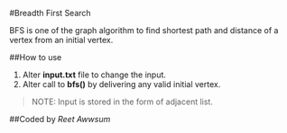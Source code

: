#Breadth First Search

BFS is one of the graph algorithm to find shortest path and distance of a vertex from an initial vertex.

##How to use
1. Alter **input.txt** file to change the input.
2. Alter call to **bfs()** by delivering any valid initial vertex.

>NOTE: Input is stored in the form of adjacent list. 

##Coded by *Reet Awwsum*